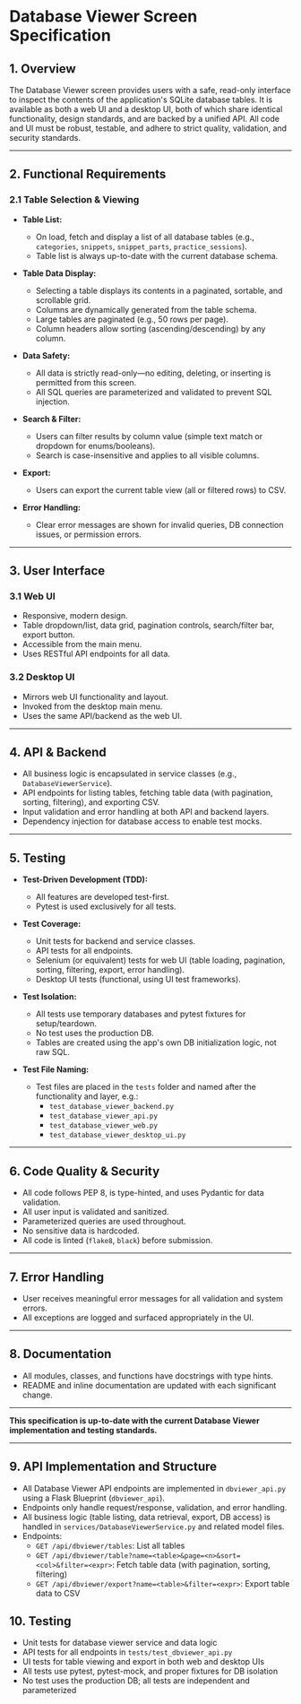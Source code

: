 # Database Viewer Screen Specification

## 1. Overview

The Database Viewer screen provides users with a safe, read-only interface to inspect the contents of the application's SQLite database tables. It is available as both a web UI and a desktop UI, both of which share identical functionality, design standards, and are backed by a unified API. All code and UI must be robust, testable, and adhere to strict quality, validation, and security standards.

---

## 2. Functional Requirements

### 2.1 Table Selection & Viewing

- **Table List:**
  - On load, fetch and display a list of all database tables (e.g., `categories`, `snippets`, `snippet_parts`, `practice_sessions`).
  - Table list is always up-to-date with the current database schema.

- **Table Data Display:**
  - Selecting a table displays its contents in a paginated, sortable, and scrollable grid.
  - Columns are dynamically generated from the table schema.
  - Large tables are paginated (e.g., 50 rows per page).
  - Column headers allow sorting (ascending/descending) by any column.

- **Data Safety:**
  - All data is strictly read-only—no editing, deleting, or inserting is permitted from this screen.
  - All SQL queries are parameterized and validated to prevent SQL injection.

- **Search & Filter:**
  - Users can filter results by column value (simple text match or dropdown for enums/booleans).
  - Search is case-insensitive and applies to all visible columns.

- **Export:**
  - Users can export the current table view (all or filtered rows) to CSV.

- **Error Handling:**
  - Clear error messages are shown for invalid queries, DB connection issues, or permission errors.

---

## 3. User Interface

### 3.1 Web UI
- Responsive, modern design.
- Table dropdown/list, data grid, pagination controls, search/filter bar, export button.
- Accessible from the main menu.
- Uses RESTful API endpoints for all data.

### 3.2 Desktop UI
- Mirrors web UI functionality and layout.
- Invoked from the desktop main menu.
- Uses the same API/backend as the web UI.

---

## 4. API & Backend

- All business logic is encapsulated in service classes (e.g., `DatabaseViewerService`).
- API endpoints for listing tables, fetching table data (with pagination, sorting, filtering), and exporting CSV.
- Input validation and error handling at both API and backend layers.
- Dependency injection for database access to enable test mocks.

---

## 5. Testing

- **Test-Driven Development (TDD):**
  - All features are developed test-first.
  - Pytest is used exclusively for all tests.

- **Test Coverage:**
  - Unit tests for backend and service classes.
  - API tests for all endpoints.
  - Selenium (or equivalent) tests for web UI (table loading, pagination, sorting, filtering, export, error handling).
  - Desktop UI tests (functional, using UI test frameworks).

- **Test Isolation:**
  - All tests use temporary databases and pytest fixtures for setup/teardown.
  - No test uses the production DB.
  - Tables are created using the app's own DB initialization logic, not raw SQL.

- **Test File Naming:**
  - Test files are placed in the `tests` folder and named after the functionality and layer, e.g.:
    - `test_database_viewer_backend.py`
    - `test_database_viewer_api.py`
    - `test_database_viewer_web.py`
    - `test_database_viewer_desktop_ui.py`

---

## 6. Code Quality & Security

- All code follows PEP 8, is type-hinted, and uses Pydantic for data validation.
- All user input is validated and sanitized.
- Parameterized queries are used throughout.
- No sensitive data is hardcoded.
- All code is linted (`flake8`, `black`) before submission.

---

## 7. Error Handling

- User receives meaningful error messages for all validation and system errors.
- All exceptions are logged and surfaced appropriately in the UI.

---

## 8. Documentation

- All modules, classes, and functions have docstrings with type hints.
- README and inline documentation are updated with each significant change.

---

**This specification is up-to-date with the current Database Viewer implementation and testing standards.**

---

## 9. API Implementation and Structure
- All Database Viewer API endpoints are implemented in `dbviewer_api.py` using a Flask Blueprint (`dbviewer_api`).
- Endpoints only handle request/response, validation, and error handling.
- All business logic (table listing, data retrieval, export, DB access) is handled in `services/DatabaseViewerService.py` and related model files.
- Endpoints:
  - `GET /api/dbviewer/tables`: List all tables
  - `GET /api/dbviewer/table?name=<table>&page=<n>&sort=<col>&filter=<expr>`: Fetch table data (with pagination, sorting, filtering)
  - `GET /api/dbviewer/export?name=<table>&filter=<expr>`: Export table data to CSV

## 10. Testing
- Unit tests for database viewer service and data logic
- API tests for all endpoints in `tests/test_dbviewer_api.py`
- UI tests for table viewing and export in both web and desktop UIs
- All tests use pytest, pytest-mock, and proper fixtures for DB isolation
- No test uses the production DB; all tests are independent and parameterized

